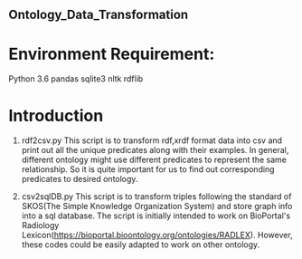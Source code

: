 ## Ontology_Data_Transformation

# Environment Requirement:
Python 3.6
pandas
sqlite3
nltk
rdflib

# Introduction

1. rdf2csv.py
This script is to transform rdf,xrdf format data into csv and print out all the unique predicates along with their examples. In general, different ontology might use different predicates to represent the same relationship. So it is quite important for us to find out corresponding predicates to desired ontology.

2. csv2sqlDB.py
This script is to transform triples following the standard of SKOS(The Simple Knowledge Organization System) and store graph info into a sql database. The script is initially intended to work on BioPortal's Radiology Lexicon(https://bioportal.bioontology.org/ontologies/RADLEX). However, these codes could be easily adapted to work on other ontology.




